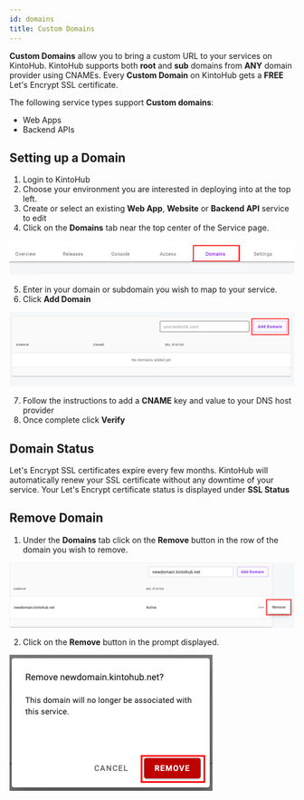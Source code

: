 ```yaml
---
id: domains
title: Custom Domains
---
```


**Custom Domains** allow you to bring a custom URL to your services on KintoHub.
KintoHub supports both **root** and **sub** domains from **ANY** domain provider using CNAMEs.
Every **Custom Domain** on KintoHub gets a **FREE** Let's Encrypt SSL certificate.

The following service types support **Custom domains**:

* Web Apps
* Backend APIs

## Setting up a Domain

1. Login to KintoHub
2. Choose your environment you are interested in deploying into at the top left.
3. Create or select an existing **Web App**, **Website** or **Backend API** service to edit 
4. Click on the **Domains** tab near the top center of the Service page.

![Domain](/img/anatomy/domain.png)

5. Enter in your domain or subdomain you wish to map to your service.
6. Click **Add Domain**

![Add Domain](/img/anatomy/add-domain.png)

7. Follow the instructions to add a **CNAME** key and value to your DNS host provider
8. Once complete click **Verify**

## Domain Status

Let's Encrypt SSL certificates expire every few months.
KintoHub will automatically renew your SSL certificate without any downtime of your service.
Your Let's Encrypt certificate status is displayed under **SSL Status**

## Remove Domain

1. Under the **Domains** tab click on the **Remove** button in the row of the domain you wish to remove.

![Remove Domain](/img/anatomy/remove-domain.png)

2. Click on the **Remove** button in the prompt displayed.

![Cofirm remove domain](/img/anatomy/confirm-remove.png)
